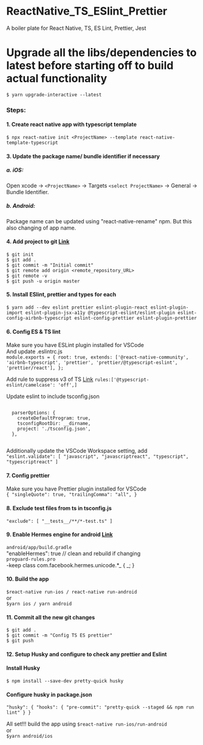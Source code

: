 # ReactNative_TS_ESlint_Prettier

A boiler plate for React Native, TS, ES Lint, Prettier, Jest

# Upgrade all the libs/dependencies to latest before starting off to build actual functionality

`$ yarn upgrade-interactive --latest`

### Steps:

#### 1. Create react native app with typescript template

`$ npx react-native init <ProjectName> --template react-native-template-typescript`

#### 3. Update the package name/ bundle identifier if necessary

##### a. iOS:

Open xcode -> `<ProjectName>` -> Targets `<select ProjectName>` -> General -> Bundle Identifier.

##### b. Android:

Package name can be updated using "react-native-rename" npm. But this also changing of app name.

#### 4. Add project to git <a href="https://help.github.com/en/github/importing-your-projects-to-github/adding-an-existing-project-to-github-using-the-command-line">Link </a>

`$ git init`</br>
`$ git add .`</br>
`$ git commit -m "Initial commit"`</br>
`$ git remote add origin <remote_repository_URL>`</br>
`$ git remote -v`</br>
`$ git push -u origin master`

#### 5. Install ESlint, prettier and types for each

`$ yarn add --dev eslint prettier eslint-plugin-react eslint-plugin-import eslint-plugin-jsx-a11y @typescript-eslint/eslint-plugin eslint-config-airbnb-typescript eslint-config-prettier eslint-plugin-prettier`

#### 6. Config ES & TS lint

Make sure you have ESLint plugin installed for VSCode</br>
And update .eslintrc.js </br>
`module.exports = { root: true, extends: ['@react-native-community', 'airbnb-typescript', 'prettier', 'prettier/@typescript-eslint', 'prettier/react'], };` </br>

Add rule to suppress v3 of TS <a href="https://github.com/typescript-eslint/typescript-eslint/issues/2077#issuecomment-634811363">Link</a>
`rules:['@typescript-eslint/camelcase': 'off',]`

Update eslint to include tsconfig.json

<code>
  parserOptions: {
    createDefaultProgram: true,
    tsconfigRootDir: __dirname,
    project: './tsconfig.json',
  },
  </code>

Additionally update the VSCode Workspace setting, add </br>
`"eslint.validate": [ "javascript", "javascriptreact", "typescript", "typescriptreact" ]`

#### 7. Config prettier

Make sure you have Prettier plugin installed for VSCode</br>
`{ "singleQuote": true, "trailingComma": "all", }`

#### 8. Exclude test files from ts in tsconfig.js

`"exclude": [ "__tests__/**/*-test.ts" ]`

#### 9. Enable Hermes engine for android <a href="https://facebook.github.io/react-native/docs/hermes">Link</a>

`android/app/build.gradle`<br/>
"enableHermes": true // clean and rebuild if changing</br>
`proguard-rules.pro`</br>
-keep class com.facebook.hermes.unicode.\*_ { _; }

#### 10. Build the app

`$react-native run-ios / react-native run-android`<br/>
or<br/>
`$yarn ios / yarn android`<br/>

#### 11. Commit all the new git changes

`$ git add .` </br>
`$ git commit -m "Config TS ES prettier"`</br>
`$ git push`</br>

#### 12. Setup Husky and configure to check any prettier and Eslint

#### Install Husky

`$ npm install --save-dev pretty-quick husky` </br>

#### Configure husky in package.json

`"husky": { "hooks": { "pre-commit": "pretty-quick --staged && npm run lint" } }`

All set!!! build the app using
`$react-native run-ios/run-android` </br>
or</br>
`$yarn android/ios`</br>
